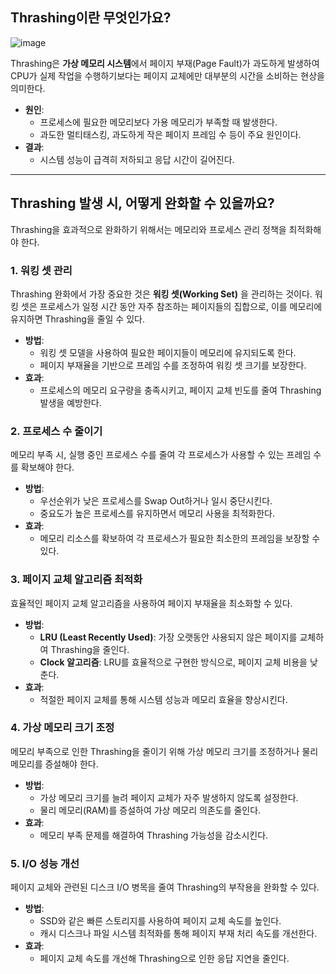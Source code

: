 ## **Thrashing이란 무엇인가요?**  
![image](https://github.com/user-attachments/assets/090c530d-0efb-4998-a277-2019d0bc7b1e)


Thrashing은 **가상 메모리 시스템**에서 페이지 부재(Page Fault)가 과도하게 발생하여 CPU가 실제 작업을 수행하기보다는 페이지 교체에만 대부분의 시간을 소비하는 현상을 의미한다.  
- **원인**:  
  - 프로세스에 필요한 메모리보다 가용 메모리가 부족할 때 발생한다.  
  - 과도한 멀티태스킹, 과도하게 작은 페이지 프레임 수 등이 주요 원인이다.  
- **결과**:  
  - 시스템 성능이 급격히 저하되고 응답 시간이 길어진다.  

---


## **Thrashing 발생 시, 어떻게 완화할 수 있을까요?**

Thrashing을 효과적으로 완화하기 위해서는 메모리와 프로세스 관리 정책을 최적화해야 한다. 

### **1. 워킹 셋 관리**  
Thrashing 완화에서 가장 중요한 것은 **워킹 셋(Working Set)** 을 관리하는 것이다. 워킹 셋은 프로세스가 일정 시간 동안 자주 참조하는 페이지들의 집합으로, 이를 메모리에 유지하면 Thrashing을 줄일 수 있다.  
- **방법**:  
  - 워킹 셋 모델을 사용하여 필요한 페이지들이 메모리에 유지되도록 한다.  
  - 페이지 부재율을 기반으로 프레임 수를 조정하여 워킹 셋 크기를 보장한다.  
- **효과**:  
  - 프로세스의 메모리 요구량을 충족시키고, 페이지 교체 빈도를 줄여 Thrashing 발생을 예방한다.



### **2. 프로세스 수 줄이기**  
메모리 부족 시, 실행 중인 프로세스 수를 줄여 각 프로세스가 사용할 수 있는 프레임 수를 확보해야 한다.  
- **방법**:  
  - 우선순위가 낮은 프로세스를 Swap Out하거나 일시 중단시킨다.  
  - 중요도가 높은 프로세스를 유지하면서 메모리 사용을 최적화한다.  
- **효과**:  
  - 메모리 리소스를 확보하여 각 프로세스가 필요한 최소한의 프레임을 보장할 수 있다.


### **3. 페이지 교체 알고리즘 최적화**  
효율적인 페이지 교체 알고리즘을 사용하여 페이지 부재율을 최소화할 수 있다.  
- **방법**:  
  - **LRU (Least Recently Used)**: 가장 오랫동안 사용되지 않은 페이지를 교체하여 Thrashing을 줄인다.  
  - **Clock 알고리즘**: LRU를 효율적으로 구현한 방식으로, 페이지 교체 비용을 낮춘다.  
- **효과**:  
  - 적절한 페이지 교체를 통해 시스템 성능과 메모리 효율을 향상시킨다.


### **4. 가상 메모리 크기 조정**  
메모리 부족으로 인한 Thrashing을 줄이기 위해 가상 메모리 크기를 조정하거나 물리 메모리를 증설해야 한다.  
- **방법**:  
  - 가상 메모리 크기를 늘려 페이지 교체가 자주 발생하지 않도록 설정한다.  
  - 물리 메모리(RAM)를 증설하여 가상 메모리 의존도를 줄인다.  
- **효과**:  
  - 메모리 부족 문제를 해결하여 Thrashing 가능성을 감소시킨다.


### **5. I/O 성능 개선**  
페이지 교체와 관련된 디스크 I/O 병목을 줄여 Thrashing의 부작용을 완화할 수 있다.  
- **방법**:  
  - SSD와 같은 빠른 스토리지를 사용하여 페이지 교체 속도를 높인다.  
  - 캐시 디스크나 파일 시스템 최적화를 통해 페이지 부재 처리 속도를 개선한다.  
- **효과**:  
  - 페이지 교체 속도를 개선해 Thrashing으로 인한 응답 지연을 줄인다.
